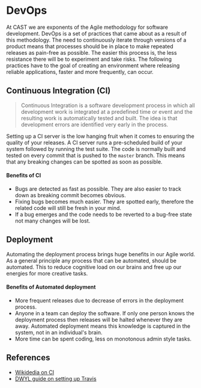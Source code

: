 # DevOps

At CAST we are exponents of the Agile methodology for software development. DevOps is a set of practices that came about as a result of this methodology. The need to continuously iterate through versions of a product means that processes should be in place to make repeated releases as pain-free as possible. The easier this process is, the less resistance there will be to experiment and take risks. The following practices have to the goal of creating an environment where releasing reliable applications, faster and more frequently, can occur.

## Continuous Integration (CI)

> Continuous Integration is a software development process
in which all development work is integrated at a predefined time
or event and the resulting work is automatically tested and built.
The idea is that development errors are identified very early in the process.

Setting up a CI server is the low hanging fruit when it comes to ensuring the quality of your releases. A CI server runs a pre-scheduled build of your system followed by running the test suite. The code is normally built and tested on every commit that is pushed to the `master` branch. This means that any breaking changes can be spotted as soon as possible.

#### Benefits of CI

* Bugs are detected as fast as possible. They are also easier to track down as breaking commit becomes obvious.
* Fixing bugs becomes much easier. They are spotted early, therefore the related code will still be fresh in your mind.
* If a bug emerges and the code needs to be reverted to a bug-free state not many changes will be lost.

## Deployment

Automating the deployment process brings huge benefits in our Agile world. As a general principle any process that can be automated, should be automated. This to reduce cognitive load on our brains and free up our energies for more creative tasks.

#### Benefits of Automated deployment

* More frequent releases due to decrease of errors in the deployment process.
* Anyone in a team can deploy the software. If only one person knows the deployment process then releases will be halted whenever they are away. Automated deployment means this knowledge is captured in the system, not in an individual's brain.
* More time can be spent coding, less on monotonous admin style tasks.

## References

* [Wikidedia on CI](https://en.wikipedia.org/wiki/Continuous_integration)
* [DWYL guide on setting up Travis](https://en.wikipedia.org/wiki/Continuous_integration)
